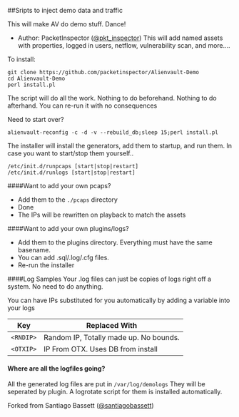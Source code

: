 ##Sripts to inject demo data and traffic

This will make AV do demo stuff. Dance!
- Author: PacketInspector ([@pkt_inspector](https://twitter.com/pkt_inspector))
This will add named assets with properties, logged in users, netflow, vulnerability scan, and more....



To install:

```
git clone https://github.com/packetinspector/Alienvault-Demo
cd Alienvault-Demo
perl install.pl
```

The script will do all the work. Nothing to do beforehand. Nothing to do afterhand.
You can re-run it with no consequences

Need to start over?

```
alienvault-reconfig -c -d -v --rebuild_db;sleep 15;perl install.pl
```

The installer will install the generators, add them to startup, and run them.  In case you want to start/stop them yourself..

```
/etc/init.d/runpcaps [start|stop|restart]
/etc/init.d/runlogs [start|stop|restart]
```
####Want to add your own pcaps?

- Add them to the `./pcaps` directory
- Done
- The IPs will be rewritten on playback to match the assets

####Want to add your own plugins/logs?
- Add them to the plugins directory.  Everything must have the same basename.  
- You can add .sql/.log/.cfg files.
- Re-run the installer

####Log Samples
Your .log files can just be copies of logs right off a system.  No need to do anything.

You can have IPs substituted for you automatically by adding a variable into your logs

**Key** | **Replaced With**
--- | ---
`<RNDIP>` | Random IP, Totally made up. No bounds.
`<OTXIP>` | IP From OTX.  Uses DB from install

#### Where are all the logfiles going?
All the generated log files are put in
`/var/log/demologs`
They will be seperated by plugin.  A logrotate script for them is installed automatically. 

Forked from Santiago Bassett ([@santiagobassett](https://twitter.com/santiagobassett))

